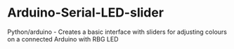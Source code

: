 # Arduino-Serial-LED-slider
Python/arduino - Creates a basic interface with sliders for adjusting colours on a connected Arduino with RBG LED
